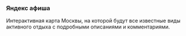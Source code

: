 ### Яндекс афиша

Интерактивная карта Москвы, на которой будут все известные виды активного 
отдыха с подробными описаниями и комментариями.
